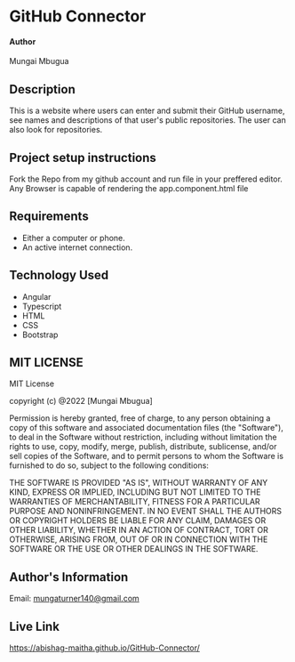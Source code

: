 # GitHub Connector

#### Author
Mungai Mbugua


## Description
This is a website where users can enter and submit their GitHub username, see names and descriptions of that user's public repositories. The user can also look for repositories.

## Project setup instructions
Fork the Repo from my github account and run file in your preffered editor. Any Browser is capable of rendering the app.component.html file

## Requirements
* Either a computer or phone.
* An active internet connection.

## Technology Used
* Angular
* Typescript
* HTML 
* CSS 
* Bootstrap 

## MIT LICENSE
MIT License

copyright (c) @2022 [Mungai Mbugua]

Permission is hereby granted, free of charge, to any person obtaining a copy
of this software and associated documentation files (the "Software"), to deal
in the Software without restriction, including without limitation the rights
to use, copy, modify, merge, publish, distribute, sublicense, and/or sell
copies of the Software, and to permit persons to whom the Software is
furnished to do so, subject to the following conditions:


THE SOFTWARE IS PROVIDED "AS IS", WITHOUT WARRANTY OF ANY KIND, EXPRESS OR
IMPLIED, INCLUDING BUT NOT LIMITED TO THE WARRANTIES OF MERCHANTABILITY,
FITNESS FOR A PARTICULAR PURPOSE AND NONINFRINGEMENT. IN NO EVENT SHALL THE
AUTHORS OR COPYRIGHT HOLDERS BE LIABLE FOR ANY CLAIM, DAMAGES OR OTHER
LIABILITY, WHETHER IN AN ACTION OF CONTRACT, TORT OR OTHERWISE, ARISING FROM,
OUT OF OR IN CONNECTION WITH THE SOFTWARE OR THE USE OR OTHER DEALINGS IN THE
SOFTWARE.

## Author's Information
Email: mungaturner140@gmail.com

## Live Link
https://abishag-maitha.github.io/GitHub-Connector/